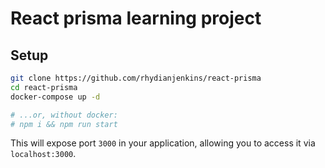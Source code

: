 # React prisma learning project

## Setup

```sh
git clone https://github.com/rhydianjenkins/react-prisma
cd react-prisma
docker-compose up -d

# ...or, without docker:
# npm i && npm run start
```

This will expose port `3000` in your application, allowing you to access it via `localhost:3000`.
